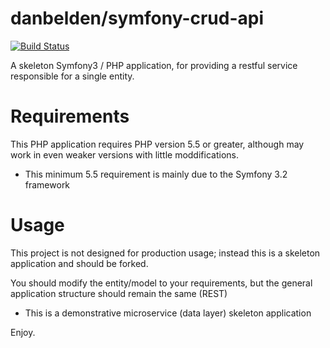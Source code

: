 danbelden/symfony-crud-api
========

[![Build Status](https://travis-ci.org/danbelden/symfony-crud-api.svg?branch=master)](https://travis-ci.org/danbelden/symfony-crud-api)

A skeleton Symfony3 / PHP  application, for providing a restful service responsible for a single entity.

# Requirements

This PHP application requires PHP version 5.5 or greater, although may work in even weaker versions with little moddifications.
- This minimum 5.5 requirement is mainly due to the Symfony 3.2 framework

# Usage

This project is not designed for production usage; instead this is a skeleton application and should be forked.

You should modify the entity/model to your requirements, but the general application structure should remain the same (REST)
- This is a demonstrative microservice (data layer) skeleton application

Enjoy.
